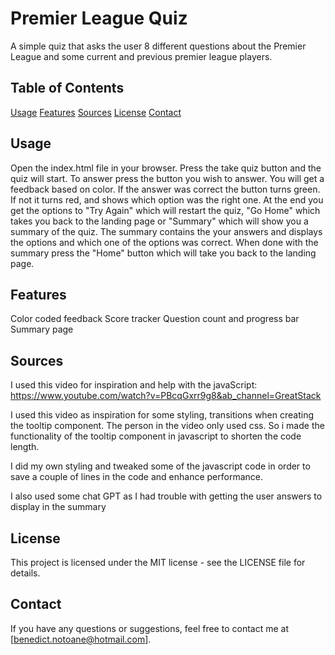 # Premier League Quiz

A simple quiz that asks the user 8 different questions about the Premier League and some current and previous premier league players.

## Table of Contents

[Usage](#usage)
[Features](#features)
[Sources](#sources)
[License](#license)
[Contact](#contact)

## Usage

Open the index.html file in your browser.
Press the take quiz button and the quiz will start.
To answer press the button you wish to answer. You will get a feedback based on color. If the answer was correct the button turns green. If not it turns red, and shows which option was the right one.
At the end you get the options to "Try Again" which will restart the quiz, "Go Home" which takes you back to the landing page or "Summary" which will show you a summary of the quiz. The summary contains the your answers and displays the options and which one of the options was correct.
When done with the summary press the "Home" button which will take you back to the landing page.

## Features

Color coded feedback
Score tracker
Question count and progress bar
Summary page

## Sources

I used this video for inspiration and help with the javaScript:
https://www.youtube.com/watch?v=PBcqGxrr9g8&ab_channel=GreatStack

I used this video as inspiration for some styling, transitions when creating the tooltip component. The person in the video only used css. So i made the functionality of the tooltip component in javascript to shorten the code length.

I did my own styling and tweaked some of the javascript code in order to save a couple of lines in the code and enhance performance.

I also used some chat GPT as I had trouble with getting the user answers to display in the summary

## License

This project is licensed under the MIT license - see the LICENSE file for details.

## Contact

If you have any questions or suggestions, feel free to contact me at [benedict.notoane@hotmail.com].
